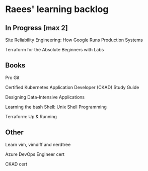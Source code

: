 # Raees' learning backlog

## In Progress [max 2]
Site Reliability Engineering: How Google Runs Production Systems

Terraform for the Absolute Beginners with Labs

## Books
Pro Git

Certified Kubernetes Application Developer (CKAD) Study Guide

Designing Data-Intensive Applications

Learning the bash Shell: Unix Shell Programming

Terraform: Up & Running

## Other
Learn vim, vimdiff and nerdtree

Azure DevOps Engineer cert

CKAD cert
